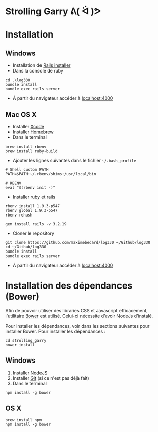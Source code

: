 # Strolling Garry ᕕ( ᐛ )ᕗ

# Installation

## Windows

- Installation de [Rails installer](http://railsinstaller.org/en)
- Dans la console de ruby

```
cd .\log330
bundle install
bundle exec rails server
```
- À partir du navigateur accéder à [localhost:4000](http://localhost:4000)

## Mac OS X

- Installer [Xcode](https://developer.apple.com/downloads)
- Installer [Homebrew](http://brew.sh)
- Dans le terminal

```
brew install rbenv
brew install ruby-build
```

- Ajouter les lignes suivantes dans le fichier `~/.bash_profile`

```
# Shell custom PATH
PATH=$PATH:~/.rbenv/shims:/usr/local/bin

# RBENV
eval "$(rbenv init -)"
```

- Installer ruby et rails

```
rbenv install 1.9.3-p547
rbenv global 1.9.3-p547
rbenv rehash

gem install rails -v 3.2.19
```

- Cloner le repository

```
git clone https://github.com/maximebedard/log330 ~/Github/log330
cd ~/Github/log330
bundle install
bundle exec rails server
```

- À partir du navigateur accéder à [localhost:4000](http://localhost:4000)


# Installation des dépendances (Bower)

Afin de pouvoir utiliser des libraries CSS et Javascript efficacement,
l'utilitaire [Bower](http://bower.io/) est utilisé. Celui-ci nécessite d'avoir
NodeJs d'instalé.

Pour installer les dépendances, voir dans les sections suivantes pour installer
Bower. Pour installer les dépendances :

```
cd strolling_garry
bower install
```

## Windows

1. Installer [NodeJS](http://nodejs.org/)
2. Installer [Git](http://git-scm.com/) (si ce n'est pas déjà fait)
3. Dans le terminal

```
npm install -g bower
```

## OS X

```
brew install npm
npm install -g bower
```
